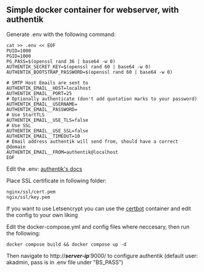 ## Simple docker container for webserver, with authentik
Generate .env with the following command:
```
cat >> .env << EOF
PUID=1000
PGID=1000
PG_PASS=$(openssl rand 36 | base64 -w 0)
AUTHENTIK_SECRET_KEY=$(openssl rand 60 | base64 -w 0)
AUTHENTIK_BOOTSTRAP_PASSWORD=$(openssl rand 60 | base64 -w 0)

# SMTP Host Emails are sent to
AUTHENTIK_EMAIL__HOST=localhost
AUTHENTIK_EMAIL__PORT=25
# Optionally authenticate (don't add quotation marks to your password)
AUTHENTIK_EMAIL__USERNAME=
AUTHENTIK_EMAIL__PASSWORD=
# Use StartTLS
AUTHENTIK_EMAIL__USE_TLS=false
# Use SSL
AUTHENTIK_EMAIL__USE_SSL=false
AUTHENTIK_EMAIL__TIMEOUT=10
# Email address authentik will send from, should have a correct @domain
AUTHENTIK_EMAIL__FROM=authentik@localhost
EOF
```

Edit the .env: [authentik's docs](https://docs.goauthentik.io/docs/installation/docker-compose)

Place SSL certificate in following folder:
```
nginx/ssl/cert.pem
ngix/ssl/key.pem
```
If you want to use Letsencrypt you can use the [certbot](https://hub.docker.com/r/certbot/certbot) container and edit the config to your own liking

Edit the docker-compose.yml and config files where neccesary, then run the following:


```
docker compose build && docker compose up -d 
```

Then navigate to http://***server-ip***:9000/ to configure authentik (default user: akadmin, pass is in .env file under "BS_PASS")
